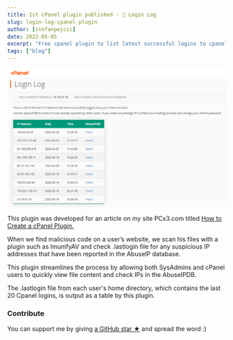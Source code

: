 ```yaml
---
title: 1st cPanel plugin published - 📜 Login Log
slug: login-log-cpanel-plugin
author: [stefanpejcic]
date: 2022-05-05
excerpt: "Free cpanel plugin to list latest successful logins to cpanel"
tags: ["blog"]
---
```


<img src="https://raw.githubusercontent.com/stefanpejcic/lastlogin-cpanel-plugin/main/assets/img/screenshot.png"></img>

This plugin was developed for an article on my site PCx3.com titled [How to Create a cPanel Plugin.](https://pcx3.com/cp/how-to-create-a-cpanel-plugin/)

When we find malicious code on a user’s website, we scan his files with a plugin such as ImunifyAV and check .lastlogin file for any suspicious IP addresses that have been reported in the AbuseIP database. </br>

This plugin streamlines the process by allowing both SysAdmins and cPanel users to quickly view file content and check IPs in the AbuseIPDB.

The .lastlogin file from each user's home directory, which contains the last 20 Cpanel logins, is output as a table by this plugin. 

### Contribute

You can support me by giving [a GitHub star ★](https://github.com/stefanpejcic/lastlogin-cpanel-plugin/stargazers) and spread the word :)
